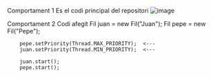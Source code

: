 Comportament 1
Es el codi principal del repositori
![image](https://github.com/user-attachments/assets/c43597ae-667b-48aa-9ccd-1d0cac635cdc)

Comportament 2
Codi afegit
        Fil juan = new Fil("Juan");
        Fil pepe = new Fil("Pepe");
        
        pepe.setPriority(Thread.MAX_PRIORITY);  <---
        juan.setPriority(Thread.MIN_PRIORITY);  <---

        juan.start();
        pepe.start();
